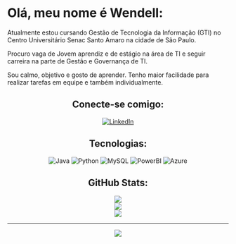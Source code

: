 #  Olá, meu nome é Wendell:

Atualmente estou cursando Gestão de Tecnologia da Informação (GTI) no Centro Universitário Senac Santo Amaro na cidade de São Paulo.<br>

Procuro vaga de Jovem aprendiz e de estágio na área de TI e seguir carreira na parte de Gestão e Governança de TI. 

Sou calmo, objetivo e gosto de aprender. Tenho maior facilidade para realizar tarefas em equipe e também individualmente.


<div align="center">

## Conecte-se comigo:
[![LinkedIn](https://img.shields.io/badge/LinkedIn-0077B5?style=for-the-badge&logo=linkedin&logoColor=white)](https://www.linkedin.com/in/wendellfrancisco005/)

##  Tecnologias:

![Java](https://img.shields.io/badge/java-%23ED8B00.svg?style=for-the-badge&logo=openjdk&logoColor=white) ![Python](https://img.shields.io/badge/python-3670A0?style=for-the-badge&logo=python&logoColor=ffdd54) ![MySQL](https://img.shields.io/badge/mysql-20232A?style=for-the-badge&logo=mysql&logoColor=white) ![PowerBI](https://img.shields.io/badge/powerbi-FFA500?style=for-the-badge&logo=powerbi&logoColor=ffdd54) ![Azure](https://img.shields.io/badge/azure-007FFF?style=for-the-badge&logo=azure&logoColor=ffdd54)


## GitHub Stats:

![](https://github-readme-stats.vercel.app/api?username=Wenfra005&theme=midnight-purple&hide_border=false&include_all_commits=false&count_private=false)<br/>
![](https://github-readme-streak-stats.herokuapp.com/?user=Wenfra005&theme=midnight-purple&hide_border=false)<br/>
![](https://github-readme-stats.vercel.app/api/top-langs/?username=Wenfra005&theme=midnight-purple&hide_border=false&include_all_commits=false&count_private=false&layout=compact)

---
[![](https://visitcount.itsvg.in/api?id=Wenfra005&icon=5&color=6)](https://visitcount.itsvg.in)

<!-- Proudly created with GPRM ( https://gprm.itsvg.in ) -->
